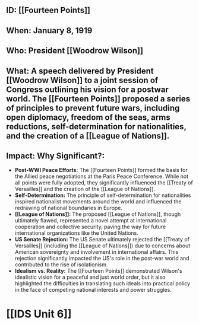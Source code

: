 ## ID: [[Fourteen Points]]

## When: January 8, 1919

## Who: President [[Woodrow Wilson]]

## What:  A speech delivered by President [[Woodrow Wilson]] to a joint session of Congress outlining his vision for a postwar world.  The [[Fourteen Points]] proposed a series of principles to prevent future wars, including open diplomacy, freedom of the seas, arms reductions, self-determination for nationalities, and the creation of a [[League of Nations]].

## Impact: Why Significant?:
* **Post-WWI Peace Efforts:**  The [[Fourteen Points]] formed the basis for the Allied peace negotiations at the Paris Peace Conference. While not all points were fully adopted, they significantly influenced the [[Treaty of Versailles]] and the creation of the [[League of Nations]].
* **Self-Determination:** The principle of self-determination for nationalities inspired nationalist movements around the world and influenced the redrawing of national boundaries in Europe.
* **[[League of Nations]]:** The proposed [[League of Nations]], though ultimately flawed, represented a novel attempt at international cooperation and collective security, paving the way for future international organizations like the United Nations.
* **US Senate Rejection:**  The US Senate ultimately rejected the [[Treaty of Versailles]] (including the [[League of Nations]]) due to concerns about American sovereignty and involvement in international affairs. This rejection significantly impacted the US's role in the post-war world and contributed to the rise of isolationism.
* **Idealism vs. Reality:** The [[Fourteen Points]] demonstrated Wilson's idealistic vision for a peaceful and just world order, but it also highlighted the difficulties in translating such ideals into practical policy in the face of competing national interests and power struggles.

# [[IDS Unit 6]]